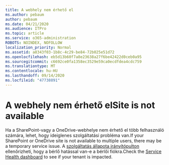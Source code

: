 ```yaml
---
title: A webhely nem érhető el
ms.author: pebaum
author: pebaum
ms.date: 04/21/2020
ms.audience: ITPro
ms.topic: article
ms.service: o365-administration
ROBOTS: NOINDEX, NOFOLLOW
localization_priority: Normal
ms.assetid: a8343f03-1b8c-4c29-be84-72b025e51d72
ms.openlocfilehash: eb5d13b60f7a8e23638a27f6be42422d0ceb0a95
ms.sourcegitcommit: c6692ce0fa1358ec3529e59ca0ecdfdea4cdc759
ms.translationtype: MT
ms.contentlocale: hu-HU
ms.lasthandoff: 09/14/2020
ms.locfileid: "47738891"
---
```

# <a name="site-is-not-available"></a><span data-ttu-id="e8670-102">A webhely nem érhető el</span><span class="sxs-lookup"><span data-stu-id="e8670-102">Site is not available</span></span>

<span data-ttu-id="e8670-103">Ha a SharePoint-vagy a OneDrive-webhelye nem érhető el több felhasználó számára, lehet, hogy ideiglenes szolgáltatási probléma van.</span><span class="sxs-lookup"><span data-stu-id="e8670-103">If your SharePoint or OneDrive site is not available to multiple users, there may be a temporary service issue.</span></span> <span data-ttu-id="e8670-104">A [szolgáltatás állapota irányítópulton](https://admin.microsoft.com/AdminPortal/Home#/servicehealth) ellenőrizheti, hogy a bérlő hatással van-e a bérlői fiókra.</span><span class="sxs-lookup"><span data-stu-id="e8670-104">Check the [Service Health dashboard](https://admin.microsoft.com/AdminPortal/Home#/servicehealth) to see if your tenant is impacted.</span></span> 
  

